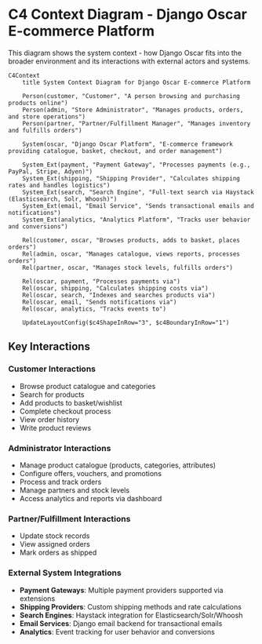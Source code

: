 # C4 Context Diagram - Django Oscar E-commerce Platform

This diagram shows the system context - how Django Oscar fits into the broader environment and its interactions with external actors and systems.

```mermaid
C4Context
    title System Context Diagram for Django Oscar E-commerce Platform

    Person(customer, "Customer", "A person browsing and purchasing products online")
    Person(admin, "Store Administrator", "Manages products, orders, and store operations")
    Person(partner, "Partner/Fulfillment Manager", "Manages inventory and fulfills orders")

    System(oscar, "Django Oscar Platform", "E-commerce framework providing catalogue, basket, checkout, and order management")

    System_Ext(payment, "Payment Gateway", "Processes payments (e.g., PayPal, Stripe, Adyen)")
    System_Ext(shipping, "Shipping Provider", "Calculates shipping rates and handles logistics")
    System_Ext(search, "Search Engine", "Full-text search via Haystack (Elasticsearch, Solr, Whoosh)")
    System_Ext(email, "Email Service", "Sends transactional emails and notifications")
    System_Ext(analytics, "Analytics Platform", "Tracks user behavior and conversions")

    Rel(customer, oscar, "Browses products, adds to basket, places orders")
    Rel(admin, oscar, "Manages catalogue, views reports, processes orders")
    Rel(partner, oscar, "Manages stock levels, fulfills orders")

    Rel(oscar, payment, "Processes payments via")
    Rel(oscar, shipping, "Calculates shipping costs via")
    Rel(oscar, search, "Indexes and searches products via")
    Rel(oscar, email, "Sends notifications via")
    Rel(oscar, analytics, "Tracks events to")

    UpdateLayoutConfig($c4ShapeInRow="3", $c4BoundaryInRow="1")
```

## Key Interactions

### Customer Interactions
- Browse product catalogue and categories
- Search for products
- Add products to basket/wishlist
- Complete checkout process
- View order history
- Write product reviews

### Administrator Interactions
- Manage product catalogue (products, categories, attributes)
- Configure offers, vouchers, and promotions
- Process and track orders
- Manage partners and stock levels
- Access analytics and reports via dashboard

### Partner/Fulfillment Interactions
- Update stock records
- View assigned orders
- Mark orders as shipped

### External System Integrations
- **Payment Gateways**: Multiple payment providers supported via extensions
- **Shipping Providers**: Custom shipping methods and rate calculations
- **Search Engines**: Haystack integration for Elasticsearch/Solr/Whoosh
- **Email Services**: Django email backend for transactional emails
- **Analytics**: Event tracking for user behavior and conversions
